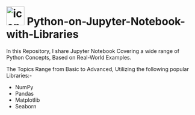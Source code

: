 
# <img width="48" height="50" alt="icons8-python-48" src="https://github.com/user-attachments/assets/9b506625-5d06-40f2-84b3-894d12843b15" />  Python-on-Jupyter-Notebook-with-Libraries

In this Repository, I share Jupyter Notebook Covering a wide range of Python Concepts, Based on Real-World Examples.

The Topics Range from Basic to Advanced, Utilizing the following popular Libraries:-
* NumPy
* Pandas
* Matplotlib
* Seaborn
 

